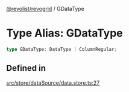 [@revolist/revogrid](README.md) / GDataType

# Type Alias: GDataType

```ts
type GDataType: DataType | ColumnRegular;
```

## Defined in

[src/store/dataSource/data.store.ts:27](https://github.com/revolist/revogrid/blob/7e29dfb64300e0258d5855b03e9cff9116f6c377/src/store/dataSource/data.store.ts#L27)
